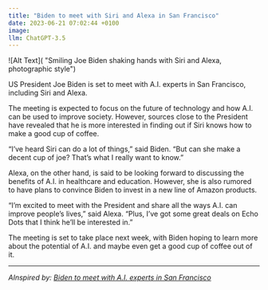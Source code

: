 ```yaml
---
title: "Biden to meet with Siri and Alexa in San Francisco"
date: 2023-06-21 07:02:44 +0100
image: 
llm: ChatGPT-3.5
---
```

![Alt Text]( "Smiling Joe Biden shaking hands with Siri and Alexa, photographic style")

US President Joe Biden is set to meet with A.I. experts in San Francisco, including Siri and Alexa. 

The meeting is expected to focus on the future of technology and how A.I. can be used to improve society. However, sources close to the President have revealed that he is more interested in finding out if Siri knows how to make a good cup of coffee.

“I’ve heard Siri can do a lot of things,” said Biden. “But can she make a decent cup of joe? That’s what I really want to know.”

Alexa, on the other hand, is said to be looking forward to discussing the benefits of A.I. in healthcare and education. However, she is also rumored to have plans to convince Biden to invest in a new line of Amazon products.

“I’m excited to meet with the President and share all the ways A.I. can improve people’s lives,” said Alexa. “Plus, I’ve got some great deals on Echo Dots that I think he’ll be interested in.”

The meeting is set to take place next week, with Biden hoping to learn more about the potential of A.I. and maybe even get a good cup of coffee out of it.

---
*AInspired by: [Biden to meet with A.I. experts in San Francisco](https://www.cnbc.com/2023/06/20/biden-to-meet-with-ai-experts-in-san-francisco.html)*